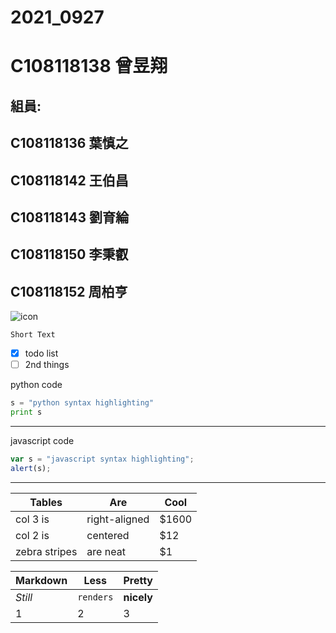 # 2021_0927
# C108118138 曾昱翔
## 組員:  
##        C108118136 葉慎之
##        C108118142 王伯昌
##        C108118143 劉育綸
##        C108118150 李秉叡
##        C108118152 周柏亨

![icon](https://th.bing.com/th/id/OIP.70TFovlUgrBXTULyGtFiWAHaDX?pid=ImgDet&rs=1)


`Short Text`
- [x] todo list
- [ ] 2nd things

python code
```python code
s = "python syntax highlighting"
print s
```
---
javascript code
```javascript code
var s = "javascript syntax highlighting";
alert(s);
```
---

| Tables      | Are         | Cool |
| --------    | ----        | ---- |
|col 3 is     |right-aligned| $1600|
|col 2 is     |centered     |   $12|
|zebra stripes|are neat     |    $1|

| Markdown | Less      | Pretty     |
| -------- | --------- | ---------- |
|*Still*   | `renders` |**nicely**  |
| 1        |2          |3 
